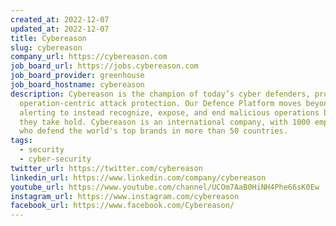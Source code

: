 ```yaml
---
created_at: 2022-12-07
updated_at: 2022-12-07
title: Cybereason
slug: cybereason
company_url: https://cybereason.com
job_board_url: https://jobs.cybereason.com
job_board_provider: greenhouse
job_board_hostname: cybereason
description: Cybereason is the champion of today’s cyber defenders, providing
  operation-centric attack protection. Our Defence Platform moves beyond endless
  alerting to instead recognize, expose, and end malicious operations before
  they take hold. Cybereason is an international company, with 1000 employees
  who defend the world's top brands in more than 50 countries.
tags:
  - security
  - cyber-security
twitter_url: https://twitter.com/cybereason
linkedin_url: https://www.linkedin.com/company/cybereason
youtube_url: https://www.youtube.com/channel/UCOm7AaB0HiNH4Phe66sK0Ew
instagram_url: https://www.instagram.com/cybereason
facebook_url: https://www.facebook.com/Cybereason/
---
```

